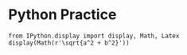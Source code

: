 # Python Practice 

 ```{python}
from IPython.display import display, Math, Latex
display(Math(r'\sqrt{a^2 + b^2}')) 

```
